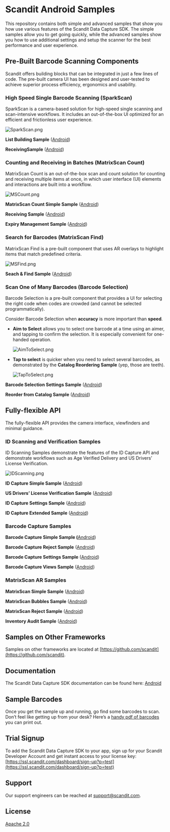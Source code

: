 # Scandit Android Samples

This repository contains both simple and advanced samples that show you how use various features of the Scandit Data Capture SDK. The simple samples allow you to get going quickly, while the advanced samples show you how to use additional settings and setup the scanner for the best performance and user experience.

## **Pre-Built Barcode Scanning Components**

Scandit offers building blocks that can be integrated in just a few lines of code. The pre-built camera UI has been designed and user-tested to achieve superior process efficiency, ergonomics and usability.

### High Speed Single Barcode Scanning (**SparkScan)**

SparkScan is a camera-based solution for high-speed single scanning and scan-intensive workflows. It includes an out-of-the-box UI optimized for an efficient and frictionless user experience.

![SparkScan.png](https://github.com/Scandit/.github/blob/main/images/SparkScan.png)

**List Building Sample** ([Android](https://github.com/Scandit/datacapture-android-samples/tree/master/ListBuildingSample))

**ReceivingSample** ([Android](https://github.com/Scandit/datacapture-android-samples/tree/master/ReceivingSample))

### Counting and Receiving in Batches (MatrixScan Count)

MatrixScan Count is an out-of-the-box scan and count solution for counting and receiving multiple items at once, in which user interface (UI) elements and interactions are built into a workflow.

![MSCount.png](https://github.com/Scandit/.github/blob/main/images/MSCount.png)

**MatrixScan Count Simple Sample** ([Android](https://github.com/Scandit/datacapture-android-samples/tree/master/MatrixScanCountSimpleSample))

**Receiving Sample** ([Android](https://github.com/Scandit/datacapture-android-samples/tree/master/ReceivingSample))

**Expiry Management Sample** ([Android](https://github.com/Scandit/datacapture-android-samples/tree/master/ExpiryManagementSample))

### Search for Barcodes (**MatrixScan Find)**

MatrixScan Find is a pre-built component that uses AR overlays to highlight items that match predefined criteria.

![MSFind.png](https://github.com/Scandit/.github/blob/main/images/MSFind.png)

**Seach  & Find Sample** ([Android](https://github.com/Scandit/datacapture-android-samples/tree/master/SearchAndFindSample))

### Scan One of Many Barcodes (Barcode Selection)

Barcode Selection is a pre-built component that provides a UI for selecting the right code when codes are crowded (and cannot be selected programmatically).

Consider Barcode Selection when **accuracy** is more important than **speed**.

- **Aim to Select** allows you to select one barcode at a time using an aimer, and tapping to confirm the selection. It is especially convenient for one-handed operation.

  ![AimToSelect.png](https://github.com/Scandit/.github/blob/main/images/AimToSelect.png)

- **Tap to select** is quicker when you need to select several barcodes, as demonstrated by the **Catalog Reordering Sample** (yep, those are teeth).

  ![TapToSelect.png](https://github.com/Scandit/.github/blob/main/images/TapToSelect.png)


**Barcode Selection Settings Sample** ([Android](https://github.com/Scandit/datacapture-android-samples/tree/master/BarcodeSelectionSettingsSample))

**Reorder from Catalog Sample** ([Android](https://github.com/Scandit/datacapture-android-samples/tree/master/ReorderFromCatalogSample))

## Fully-flexible API

The fully-flexible API provides the camera interface, viewfinders and minimal guidance.

### ID Scanning and Verification Samples

ID Scanning Samples demonstrate the features of the ID Capture API and demonstrate workflows such as Age Verified Delivery and US Drivers’ License Verification.

![IDScanning.png](https://github.com/Scandit/.github/blob/main/images/IDScanning.png)

**ID Capture Simple Sample** ([Android](https://github.com/Scandit/datacapture-android-samples/tree/master/IdCaptureSimpleSample))

**US Drivers’ License Verification Sample** ([Android](https://github.com/Scandit/datacapture-android-samples/tree/master/USDLVerificationSample))

**ID Capture Settings Sample** ([Android](https://github.com/Scandit/datacapture-android-samples/tree/master/IdCaptureSettingsSample))

**ID Capture Extended Sample** ([Android](https://github.com/Scandit/datacapture-android-samples/tree/master/IdCaptureExtendedSample))

### Barcode Capture Samples

**Barcode Capture Simple Sample (**[Android](https://github.com/Scandit/datacapture-android-samples/tree/master/BarcodeCaptureSimpleSample))

**Barcode Capture Reject Sample** ([Android](https://github.com/Scandit/datacapture-android-samples/tree/master/BarcodeCaptureRejectSample))

**Barcode Capture Settings Sample** ([Android](https://github.com/Scandit/datacapture-android-samples/tree/master/BarcodeCaptureSettingsSample))

**Barcode Capture Views Sample** ([Android](https://github.com/Scandit/datacapture-android-samples/tree/master/BarcodeCaptureViewsSample))

### MatrixScan AR Samples

**MatrixScan Simple Sample** ([Android](https://github.com/Scandit/datacapture-android-samples/tree/master/MatrixScanSimpleSample))

**MatrixScan Bubbles Sample** ([Android](https://github.com/Scandit/datacapture-android-samples/tree/master/MatrixScanBubblesSample))

**MatrixScan Reject Sample** ([Android](https://github.com/Scandit/datacapture-android-samples/tree/master/MatrixScanRejectSample))

**Inventory Audit Sample** ([Android](https://github.com/Scandit/datacapture-android-samples/tree/master/InventoryAuditSample))

## Samples on Other Frameworks

Samples on other frameworks are located at [https://github.com/scandit](https://github.com/scandit).

## Documentation

The Scandit Data Capture SDK documentation can be found here: [Android](https://docs.scandit.com/data-capture-sdk/android/index.html)

## Sample Barcodes

Once you get the sample up and running, go find some barcodes to scan. Don’t feel like getting up from your desk? Here’s a [handy pdf of barcodes](https://github.com/Scandit/.github/blob/main/images/PrintTheseBarcodes.pdf) you can print out.

## Trial Signup

To add the Scandit Data Capture SDK to your app, sign up for your Scandit Developer Account  and get instant access to your license key: [https://ssl.scandit.com/dashboard/sign-up?p=test](https://ssl.scandit.com/dashboard/sign-up?p=test)

## Support

Our support engineers can be reached at [support@scandit.com](mailto:support@scandit.com).

## License

[Apache 2.0](http://www.apache.org/licenses/LICENSE-2.0)
